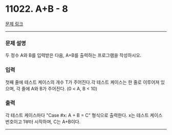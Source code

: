 # 11022. A+B - 8 

[문제 링크](https://www.acmicpc.net/problem/11022) 

---
### 문제 설명

 두 정수 A와 B를 입력받은 다음, A+B를 출력하는 프로그램을 작성하시오.

### 입력 

 첫째 줄에 테스트 케이스의 개수 T가 주어진다.각 테스트 케이스는 한 줄로 이루어져 있으며, 각 줄에 A와 B가 주어진다. (0 < A, B < 10)

### 출력 

 각 테스트 케이스마다 "Case #x: A + B = C" 형식으로 출력한다. x는 테스트 케이스 번호이고 1부터 시작하며, C는 A+B이다.

---

